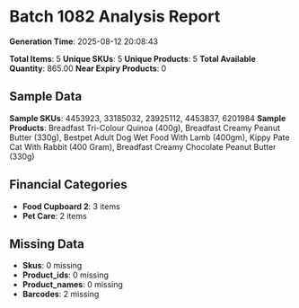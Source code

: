 # Batch 1082 Analysis Report

**Generation Time**: 2025-08-12 20:08:43

**Total Items**: 5
**Unique SKUs**: 5
**Unique Products**: 5
**Total Available Quantity**: 865.00
**Near Expiry Products**: 0

## Sample Data
**Sample SKUs**: 4453923, 33185032, 23925112, 4453837, 6201984
**Sample Products**: Breadfast Tri-Colour Quinoa (400g), Breadfast Creamy Peanut Butter (330g), Bestpet Adult Dog Wet Food With Lamb (400gm), Kippy Pate Cat With Rabbit (400 Gram), Breadfast Creamy Chocolate Peanut Butter (330g)

## Financial Categories
- **Food Cupboard 2**: 3 items
- **Pet Care**: 2 items

## Missing Data
- **Skus**: 0 missing
- **Product_ids**: 0 missing
- **Product_names**: 0 missing
- **Barcodes**: 2 missing
